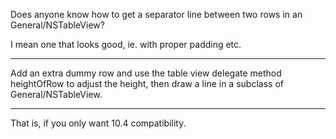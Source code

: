 Does anyone know how to get a separator line between two rows in an General/NSTableView?

I mean one that looks good, ie. with proper padding etc.


----

Add an extra dummy row and use the table view delegate method heightOfRow to adjust the height, then draw a line in a subclass of General/NSTableView.

----

That is, if you only want 10.4 compatibility.
